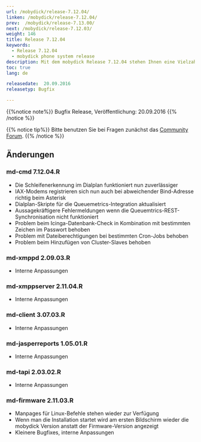 ```yaml
---
url: /mobydick/release-7.12.04/
linken: /mobydick/release-7.12.04/
prev:  /mobydick/release-7.13.00/
next: /mobydick/release-7.12.03/
weight: 146
title: Release 7.12.04
keywords:
  - Release 7.12.04
  - mobydick phone system release
description: Mit dem mobydick Release 7.12.04 stehen Ihnen eine Vielzahl an neuen Funtionen zur Verfügung.
toc: true
lang: de

releasedate:  20.09.2016
releasetyp: Bugfix

---
```


{{%notice note%}}
Bugfix Release, Veröffentlichung: 20.09.2016
{{% /notice %}}

{{% notice tip%}}
Bitte benutzen Sie bei Fragen zunächst das [Community Forum](http://community.pascom.net/forum.php "Zu unserem Forum").
{{% /notice %}}

## Änderungen

### md-cmd 7.12.04.R

* Die Schleifenerkennung im Dialplan funktioniert nun zuverlässiger
* IAX-Modems registrieren sich nun auch bei abweichender Bind-Adresse richtig beim Asterisk
* Dialplan-Skripte für die Queuemetrics-Integration aktualisiert
* Aussagekräftigere Fehlermeldungen wenn die Queuemtrics-REST-Synchronisation nicht funktioniert
* Problem beim Icinga-Datenbank-Check in Kombination mit bestimmten Zeichen im Passwort behoben
* Problem mit Dateiberechtigungen bei bestimmten Cron-Jobs behoben
* Problem beim Hinzufügen von Cluster-Slaves behoben

###  md-xmppd 2.09.03.R

* Interne Anpassungen

###  md-xmppserver 2.11.04.R

* Interne Anpassungen

###  md-client 3.07.03.R

* Interne Anpassungen

###  md-jasperreports 1.05.01.R

* Interne Anpassungen

### md-tapi 2.03.02.R

* Interne Anpassungen

### md-firmware 2.11.03.R

* Manpages für Linux-Befehle stehen wieder zur Verfügung
* Wenn man die Installation startet wird am ersten Bildschirm wieder die mobydick Version anstatt der Firmware-Version angezeigt
* Kleinere Bugfixes, interne Anpassungen
